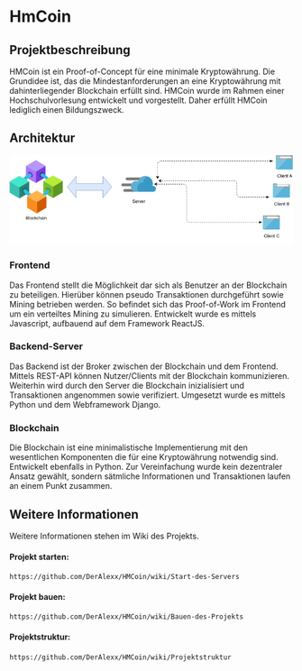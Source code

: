 # HmCoin

## Projektbeschreibung

HMCoin ist ein Proof-of-Concept für eine minimale Kryptowährung. Die Grundidee ist, das die Mindestanforderungen an eine Kryptowährung mit dahinterliegender Blockchain erfüllt sind. HMCoin wurde im Rahmen einer Hochschulvorlesung entwickelt und vorgestellt. Daher erfüllt HMCoin lediglich einen Bildungszweck.

## Architektur

![HMCoinArch](https://github.com/DerAlexx/HMCoin/blob/main/assets/Architektur.jpeg)

### Frontend 

Das Frontend stellt die Möglichkeit dar sich als Benutzer an der Blockchain zu beteiligen. Hierüber können pseudo Transaktionen durchgeführt sowie Mining betrieben werden. So befindet sich das Proof-of-Work im Frontend um ein verteiltes Mining zu simulieren. Entwickelt wurde es mittels Javascript, aufbauend auf dem Framework ReactJS.

### Backend-Server

Das Backend ist der Broker zwischen der Blockchain und dem Frontend. Mittels REST-API können Nutzer/Clients mit der Blockchain kommunizieren. Weiterhin wird durch den Server die Blockchain inizialisiert und Transaktionen angenommen sowie verifiziert. Umgesetzt wurde es mittels Python und dem Webframework Django.

### Blockchain

Die Blockchain ist eine minimalistische Implementierung mit den wesentlichen Komponenten die für eine Kryptowährung notwendig sind. Entwickelt ebenfalls in Python. Zur Vereinfachung wurde kein dezentraler Ansatz gewählt, sondern sätmliche Informationen und Transaktionen laufen an einem Punkt zusammen. 

## Weitere Informationen

Weitere Informationen stehen im Wiki des Projekts.

#### Projekt starten: 

```
https://github.com/DerAlexx/HMCoin/wiki/Start-des-Servers
```

#### Projekt bauen: 

```
https://github.com/DerAlexx/HMCoin/wiki/Bauen-des-Projekts
```

#### Projektstruktur: 

```
https://github.com/DerAlexx/HMCoin/wiki/Projektstruktur
```
